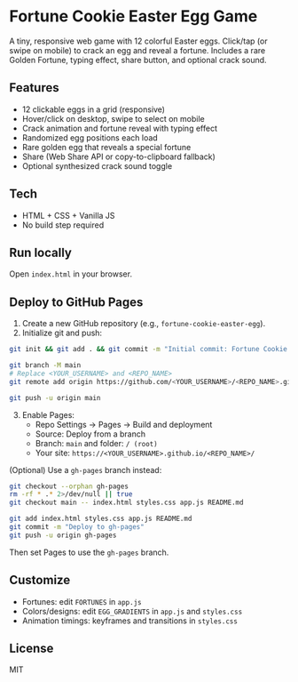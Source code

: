 # Fortune Cookie Easter Egg Game

A tiny, responsive web game with 12 colorful Easter eggs. Click/tap (or swipe on mobile) to crack an egg and reveal a fortune. Includes a rare Golden Fortune, typing effect, share button, and optional crack sound.

## Features
- 12 clickable eggs in a grid (responsive)
- Hover/click on desktop, swipe to select on mobile
- Crack animation and fortune reveal with typing effect
- Randomized egg positions each load
- Rare golden egg that reveals a special fortune
- Share (Web Share API or copy-to-clipboard fallback)
- Optional synthesized crack sound toggle

## Tech
- HTML + CSS + Vanilla JS
- No build step required

## Run locally
Open `index.html` in your browser.

## Deploy to GitHub Pages
1. Create a new GitHub repository (e.g., `fortune-cookie-easter-egg`).
2. Initialize git and push:

```bash
git init && git add . && git commit -m "Initial commit: Fortune Cookie Easter Egg Game"

git branch -M main
# Replace <YOUR_USERNAME> and <REPO_NAME>
git remote add origin https://github.com/<YOUR_USERNAME>/<REPO_NAME>.git

git push -u origin main
```

3. Enable Pages:
   - Repo Settings → Pages → Build and deployment
   - Source: Deploy from a branch
   - Branch: `main` and folder: `/ (root)`
   - Your site: `https://<YOUR_USERNAME>.github.io/<REPO_NAME>/`

(Optional) Use a `gh-pages` branch instead:
```bash
git checkout --orphan gh-pages
rm -rf * .* 2>/dev/null || true
git checkout main -- index.html styles.css app.js README.md

git add index.html styles.css app.js README.md
git commit -m "Deploy to gh-pages"
git push -u origin gh-pages
```
Then set Pages to use the `gh-pages` branch.

## Customize
- Fortunes: edit `FORTUNES` in `app.js`
- Colors/designs: edit `EGG_GRADIENTS` in `app.js` and `styles.css`
- Animation timings: keyframes and transitions in `styles.css`

## License
MIT